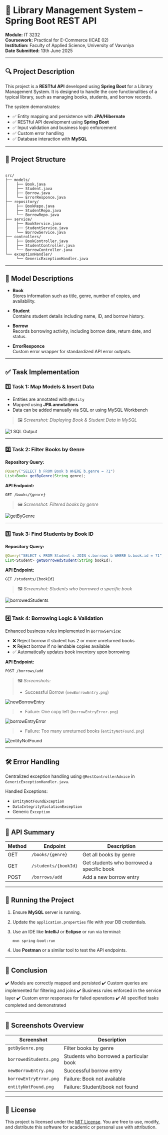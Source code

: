 # 📖 Library Management System – Spring Boot REST API

**Module:** IT 3232  
**Coursework:** Practical for E-Commerce (ICAE 02)  
**Institution:** Faculty of Applied Science, University of Vavuniya  
**Date Submitted:** 13th June 2025

---

## 🔍 Project Description

This project is a **RESTful API** developed using **Spring Boot** for a Library Management System. It is designed to handle the core functionalities of a typical library, such as managing books, students, and borrow records.

The system demonstrates:

- ✅ Entity mapping and persistence with **JPA/Hibernate**
- ✅ RESTful API development using **Spring Boot**
- ✅ Input validation and business logic enforcement
- ✅ Custom error handling
- ✅ Database interaction with **MySQL**

---

## 📂 Project Structure

```

src/
├── models/
│    ├── Book.java
│    ├── Student.java
│    ├── Borrow.java
│    └── ErrorResponce.java
├── repository/
│    ├── BookRepo.java
│    ├── StudentRepo.java
│    └── BorrowRepo.java
├── service/
│    ├── BookService.java
│    ├── StudentService.java
│    └── BorrowService.java
├── controllers/
│    ├── BookController.java
│    ├── StudentController.java
│    └── BorrowController.java
└── exceptionHandler/
     └── GenericExceptionHandler.java

````

---

## 🧩 Model Descriptions

- **Book**  
  Stores information such as title, genre, number of copies, and availability.

- **Student**  
  Contains student details including name, ID, and borrow history.

- **Borrow**  
  Records borrowing activity, including borrow date, return date, and status.

- **ErrorResponce**  
  Custom error wrapper for standardized API error outputs.

---

## ✅ Task Implementation

### 1️⃣ Task 1: Map Models & Insert Data

- Entities are annotated with `@Entity`
- Mapped using **JPA annotations**
- Data can be added manually via SQL or using MySQL Workbench

> 🖼️ *Screenshot: Displaying Book & Student Data in MySQL*

![1 SQL Output](https://github.com/user-attachments/assets/d032015e-d2ae-4c25-b56d-235ec39d94d2)

---

### 2️⃣ Task 2: Filter Books by Genre

**Repository Query:**
```java
@Query("SELECT b FROM Book b WHERE b.genre = ?1")
List<Book> getByGenre(String genre);
````

**API Endpoint:**

```
GET /books/{genre}
```

> 🖼️ *Screenshot: Filtered books by genre*

![getByGenre](https://github.com/user-attachments/assets/58f27e3c-8606-4c04-bb98-0197a7a8a925)

---

### 3️⃣ Task 3: Find Students by Book ID

**Repository Query:**

```java
@Query("SELECT s FROM Student s JOIN s.borrows b WHERE b.book.id = ?1")
List<Student> getBorrowedStudent(String bookId);
```

**API Endpoint:**

```
GET /students/{bookId}
```

> 🖼️ *Screenshot: Students who borrowed a specific book*

![borrowedStudents](https://github.com/user-attachments/assets/54be03b0-9dd7-4943-adb5-4d4edb06e10b)

---

### 4️⃣ Task 4: Borrowing Logic & Validation

Enhanced business rules implemented in `BorrowService`:

* ❌ Reject borrow if student has 2 or more unreturned books
* ❌ Reject borrow if no lendable copies available
* ✅ Automatically updates book inventory upon borrowing

**API Endpoint:**

```
POST /borrows/add
```

> 🖼️ *Screenshots:*
>
> * Successful Borrow (`newBorrowEntry.png`)

![newBorrowEntry](https://github.com/user-attachments/assets/44cd0dd1-7ab0-49f6-a3b1-08c525bc093f)

> * Failure: One copy left (`borrowEntryError.png`)

![borrowEntryError](https://github.com/user-attachments/assets/82863820-404c-4a56-9abc-f9ea5b948313)

> * Failure: Too many unreturned books (`entityNotFound.png`)

![entityNotFound](https://github.com/user-attachments/assets/f27ad544-b3fe-4196-939d-b67d05922db5)

---

## 🛠️ Error Handling

Centralized exception handling using `@RestControllerAdvice` in `GenericExceptionHandler.java`.

Handled Exceptions:

* `EntityNotFoundException`
* `DataIntegrityViolationException`
* Generic `Exception`

---

## 🔗 API Summary

| Method | Endpoint             | Description                               |
| ------ | -------------------- | ----------------------------------------- |
| GET    | `/books/{genre}`     | Get all books by genre                    |
| GET    | `/students/{bookId}` | Get students who borrowed a specific book |
| POST   | `/borrows/add`       | Add a new borrow entry                    |

---

## 🚀 Running the Project

1. Ensure **MySQL** server is running.
2. Update the `application.properties` file with your DB credentials.
3. Use an IDE like **IntelliJ** or **Eclipse** or run via terminal:

   ```
   mvn spring-boot:run
   ```
4. Use **Postman** or a similar tool to test the API endpoints.

---

## 📝 Conclusion

✔️ Models are correctly mapped and persisted
✔️ Custom queries are implemented for filtering and joins
✔️ Business rules enforced in the service layer
✔️ Custom error responses for failed operations
✔️ All specified tasks completed and demonstrated

---

## 📸 Screenshots Overview

| Screenshot             | Description                             |
| ---------------------- | --------------------------------------- |
| `getByGenre.png`       | Filter books by genre                   |
| `borrowedStudents.png` | Students who borrowed a particular book |
| `newBorrowEntry.png`   | Successful borrow entry                 |
| `borrowEntryError.png` | Failure: Book not available             |
| `entityNotFound.png`   | Failure: Student/book not found         |

---

## 📄 License

This project is licensed under the [MIT License](https://opensource.org/licenses/MIT).
You are free to use, modify, and distribute this software for academic or personal use with attribution.
